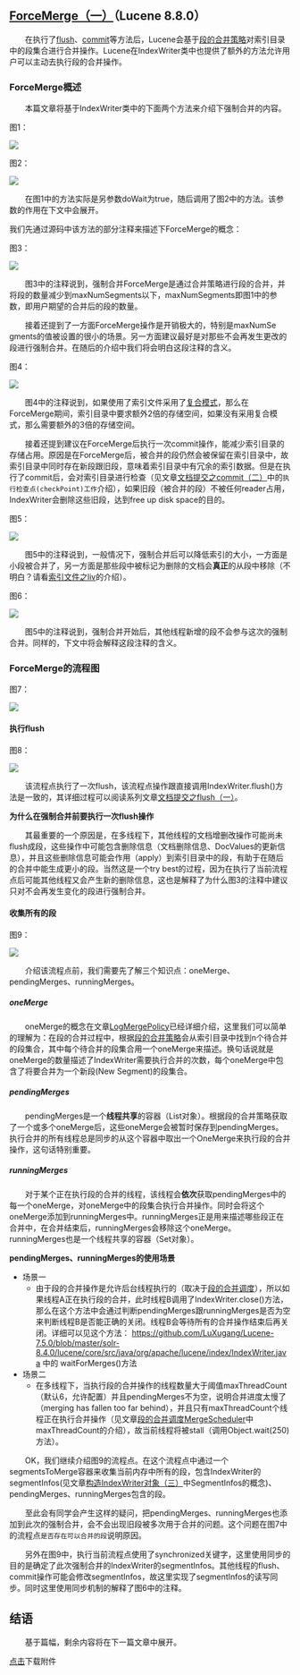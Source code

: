## [ForceMerge（一）](https://www.amazingkoala.com.cn/Lucene/Index/)（Lucene 8.8.0）

&emsp;&emsp;在执行了[flush](https://www.amazingkoala.com.cn/Lucene/Index/2019/0716/74.html)、[commit](https://www.amazingkoala.com.cn/Lucene/Index/2019/0906/91.html)等方法后，Lucene会基于[段的合并策略](https://www.amazingkoala.com.cn/Lucene/Index/2019/0516/59.html)对索引目录中的段集合进行合并操作。Lucene在IndexWriter类中也提供了额外的方法允许用户可以主动去执行段的合并操作。

### ForceMerge概述

&emsp;&emsp;本篇文章将基于IndexWriter类中的下面两个方法来介绍下强制合并的内容。

图1：

<img src="http://www.amazingkoala.com.cn/uploads/lucene/index/ForceMerge/ForceMerge（一）/1.png">

图2：

<img src="http://www.amazingkoala.com.cn/uploads/lucene/index/ForceMerge/ForceMerge（一）/2.png">

&emsp;&emsp;在图1中的方法实际是另参数doWait为true，随后调用了图2中的方法。该参数的作用在下文中会展开。

我们先通过源码中该方法的部分注释来描述下ForceMerge的概念：

图3：

<img src="http://www.amazingkoala.com.cn/uploads/lucene/index/ForceMerge/ForceMerge（一）/3.png">

&emsp;&emsp;图3中的注释说到，强制合并ForceMerge是通过合并策略进行段的合并，并将段的数量减少到maxNumSegments以下，maxNumSegments即图1中的参数，即用户期望的合并后的段的数量。

&emsp;&emsp;接着还提到了一方面ForceMerge操作是开销极大的，特别是maxNumSe gments的值被设置的很小的场景。另一方面建议最好是对那些不会再发生更改的段进行强制合并。在随后的介绍中我们将会明白这段注释的含义。

图4：

<img src="http://www.amazingkoala.com.cn/uploads/lucene/index/ForceMerge/ForceMerge（一）/4.png">

&emsp;&emsp;图4中的注释说到，如果使用了索引文件采用了[复合模式](https://www.amazingkoala.com.cn/Lucene/suoyinwenjian/2019/0710/73.html)，那么在ForceMerge期间，索引目录中要求额外2倍的存储空间，如果没有采用复合模式，那么需要额外的3倍的存储空间。

&emsp;&emsp;接着还提到建议在ForceMerge后执行一次commit操作，能减少索引目录的存储占用。原因是在ForceMerge后，被合并的段仍然会被保留在索引目录中，故索引目录中同时存在新段跟旧段，意味着索引目录中有冗余的索引数据。但是在执行了commit后，会对索引目录进行检查（见文章[文档提交之commit（二）](https://www.amazingkoala.com.cn/Lucene/Index/)中的`执行检查点(checkPoint)工作`介绍），如果旧段（被合并的段）不被任何reader占用，IndexWriter会删除这些旧段，达到free up disk space的目的。

图5：

<img src="http://www.amazingkoala.com.cn/uploads/lucene/index/ForceMerge/ForceMerge（一）/5.png">

&emsp;&emsp;图5中的注释说到，一般情况下，强制合并后可以降低索引的大小，一方面是小段被合并了，另一方面是那些段中被标记为删除的文档会**真正**的从段中移除（不明白？请看[索引文件之liv](https://www.amazingkoala.com.cn/Lucene/suoyinwenjian/2019/0425/54.html)的介绍）。

图6：

<img src="http://www.amazingkoala.com.cn/uploads/lucene/index/ForceMerge/ForceMerge（一）/6.png">

&emsp;&emsp;图5中的注释说到，强制合并开始后，其他线程新增的段不会参与这次的强制合并。同样的，下文中将会解释这段注释的含义。

### ForceMerge的流程图

图7：

<img src="http://www.amazingkoala.com.cn/uploads/lucene/index/ForceMerge/ForceMerge（一）/7.png">

#### 执行flush

图8：

<img src="http://www.amazingkoala.com.cn/uploads/lucene/index/ForceMerge/ForceMerge（一）/8.png">

&emsp;&emsp;该流程点执行了一次flush，该流程点操作跟直接调用IndexWriter.flush()方法是一致的，其详细过程可以阅读系列文章[文档提交之flush（一）](https://www.amazingkoala.com.cn/Lucene/Index/2019/0716/74.html)。

**为什么在强制合并前要执行一次flush操作**

&emsp;&emsp;其最重要的一个原因是，在多线程下，其他线程的文档增删改操作可能尚未flush成段，这些操作中可能包含删除信息（文档删除信息、DocValues的更新信息），并且这些删除信息可能会作用（apply）到索引目录中的段，有助于在随后的合并中能生成更小的段。当然这是一个try best的过程，因为在执行了当前流程点后可能其他线程又会产生新的删除信息，这也是解释了为什么图3的注释中建议只对不会再发生变化的段进行强制合并。

#### 收集所有的段

图9：

<img src="http://www.amazingkoala.com.cn/uploads/lucene/index/ForceMerge/ForceMerge（一）/9.png">

&emsp;&emsp;介绍该流程点前，我们需要先了解三个知识点：oneMerge、pendingMerges、runningMerges。

##### oneMerge

&emsp;&emsp;oneMerge的概念在文章[LogMergePolicy](https://www.amazingkoala.com.cn/Lucene/Index/2019/0513/58.html)已经详细介绍，这里我们可以简单的理解为：在段的合并过程中，根据[段的合并策略](https://www.amazingkoala.com.cn/Lucene/Index/2019/0513/58.html)会从索引目录中找到n个待合并的段集合，其中每个待合并的段集合用一个oneMerge来描述。换句话说就是oneMerge的数量描述了IndexWriter需要执行合并的次数，每个oneMerge中包含了将要合并为一个新段(New Segment)的段集合。

##### pendingMerges

&emsp;&emsp;pendingMerges是一个**线程共享**的容器（List对象）。根据段的合并策略获取了一个或多个oneMerge后，这些oneMerge会被暂时保存到pendingMerges。执行合并的所有线程总是同步的从这个容器中取出一个OneMerge来执行段的合并操作，这句话特别重要。

##### runningMerges

&emsp;&emsp;对于某个正在执行段的合并的线程，该线程会**依次**获取pendingMerges中的每一个oneMerge，对oneMerge中的段集合执行合并操作。同时会将这个oneMerge添加到runningMerges中。runningMerges正是用来描述哪些段正在合并中，在合并结束后，runningMerges会移除这个oneMerge。runningMerges也是一个线程共享的容器（Set对象）。

**pendingMerges、runningMerges的使用场景**

- 场景一
  - 由于段的合并操作是允许后台线程执行的（取决于[段的合并调度](https://www.amazingkoala.com.cn/Lucene/Index/2019/0519/60.html)），所以如果线程A正在执行段的合并，此时线程B调用了IndexWriter.close()方法，那么在这个方法中会通过判断pendingMerges跟runningMerges是否为空来判断线程B是否能正确的关闭。线程B会等待所有的合并操作结束后再关闭。详细可以见这个方法： https://github.com/LuXugang/Lucene-7.5.0/blob/master/solr-8.4.0/lucene/core/src/java/org/apache/lucene/index/IndexWriter.java 中的 waitForMerges()方法
- 场景二
  - 在多线程下，当执行段的合并操作的线程数量大于阈值maxThreadCount（默认6，允许配置）并且pendingMerges不为空，说明合并进度太慢了（merging has fallen too far behind），并且只有maxThreadCount个线程正在执行合并操作（见文章[段的合并调度MergeScheduler](https://www.amazingkoala.com.cn/Lucene/Index/2019/0519/60.html)中maxThreadCount的介绍），故当前线程将被stall（调用Object.wait(250)方法）。

&emsp;&emsp;OK，我们继续介绍图9的流程点。在这个流程点中通过一个segmentsToMerge容器来收集当前内存中所有的段，包含IndexWriter的segmentInfos(见文章[构造IndexWriter对象（三）](https://www.amazingkoala.com.cn/Lucene/Index/2019/1118/108.html)中SegmentInfos的概念)、pendingMerges、runningMerges包含的段。

&emsp;&emsp;至此会有同学会产生这样的疑问，把pendingMerges、runningMerges也添加到此次的强制合并，会不会出现旧段被多次用于合并的问题。这个问题在图7中的流程点`是否存在可以合并的段`说明原因。

&emsp;&emsp;另外在图9中，执行当前流程点使用了synchronized关键字，这里使用同步的目的是确定了此次强制合并的IndexWriter的segmentInfos。其他线程的flush、commit操作可能会修改segmentInfos，故这里实现了segmentInfos的读写同步。同时这里使用同步机制的解释了图6中的注释。

## 结语

&emsp;&emsp;基于篇幅，剩余内容将在下一篇文章中展开。

[点击](http://www.amazingkoala.com.cn/attachment/Lucene/Index/ForceMerge/ForceMerge（一）.zip)下载附件

